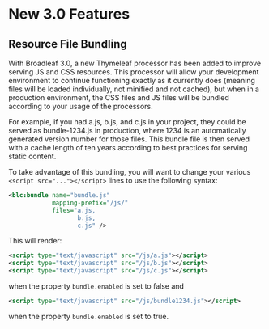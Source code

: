 # New 3.0 Features

## Resource File Bundling

With Broadleaf 3.0, a new Thymeleaf processor has been added to improve serving JS and CSS resources. This processor will allow your development environment to continue functioning exactly as it currently does (meaning files will be loaded individually, not minified and not cached), but when in a production environment, the CSS files and JS files will be bundled according to your usage of the processors. 

For example, if you had a.js, b.js, and c.js in your project, they could be served as bundle-1234.js in production, where 1234 is an automatically generated version number for those files. This bundle file is then served with a cache length of ten years according to best practices for serving static content.

To take advantage of this bundling, you will want to change your various `<script src="..."></script>` lines to use the following syntax:

```xml
<blc:bundle name="bundle.js" 
            mapping-prefix="/js/"
            files="a.js,
                   b.js,
                   c.js" />
```

This will render:

```xml
<script type="text/javascript" src="/js/a.js"></script>
<script type="text/javascript" src="/js/b.js"></script>
<script type="text/javascript" src="/js/c.js"></script>
```

when the property `bundle.enabled` is set to false and

```xml
<script type="text/javascript" src="/js/bundle1234.js"></script>
```

when the property `bundle.enabled` is set to true.
